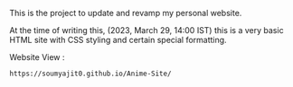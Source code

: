 This is the project to update and revamp my personal website.

At the time of writing this, (2023, March 29, 14:00 IST) this is a very basic HTML site with CSS styling and certain special formatting.

Website View : 

```
https://soumyajit0.github.io/Anime-Site/
```
